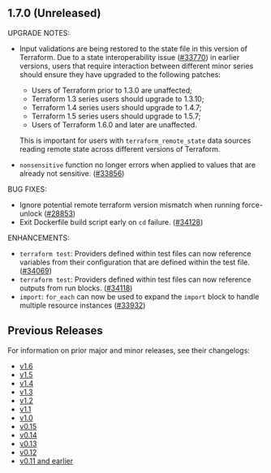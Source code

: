 ## 1.7.0 (Unreleased)

UPGRADE NOTES:

* Input validations are being restored to the state file in this version of Terraform. Due to a state interoperability issue ([#33770](https://github.com/hashicorp/terraform/issues/33770)) in earlier versions, users that require interaction between different minor series should ensure they have upgraded to the following patches:
    * Users of Terraform prior to 1.3.0 are unaffected;
    * Terraform 1.3 series users should upgrade to 1.3.10;
    * Terraform 1.4 series users should upgrade to 1.4.7;
    * Terraform 1.5 series users should upgrade to 1.5.7;
    * Users of Terraform 1.6.0 and later are unaffected.
 
  This is important for users with `terraform_remote_state` data sources reading remote state across different versions of Terraform.
* `nonsensitive` function no longer errors when applied to values that are already not sensitive. ([#33856](https://github.com/hashicorp/terraform/issues/33856))

BUG FIXES:

* Ignore potential remote terraform version mismatch when running force-unlock ([#28853](https://github.com/hashicorp/terraform/issues/28853))
* Exit Dockerfile build script early on `cd` failure. ([#34128](https://github.com/hashicorp/terraform/issues/34128))

ENHANCEMENTS:

* `terraform test`: Providers defined within test files can now reference variables from their configuration that are defined within the test file. ([#34069](https://github.com/hashicorp/terraform/issues/34069))
* `terraform test`: Providers defined within test files can now reference outputs from run blocks. ([#34118](https://github.com/hashicorp/terraform/issues/34118))
* `import`: `for_each` can now be used to expand the `import` block to handle multiple resource instances ([#33932](https://github.com/hashicorp/terraform/issues/33932))

## Previous Releases

For information on prior major and minor releases, see their changelogs:

* [v1.6](https://github.com/hashicorp/terraform/blob/v1.6/CHANGELOG.md)
* [v1.5](https://github.com/hashicorp/terraform/blob/v1.5/CHANGELOG.md)
* [v1.4](https://github.com/hashicorp/terraform/blob/v1.4/CHANGELOG.md)
* [v1.3](https://github.com/hashicorp/terraform/blob/v1.3/CHANGELOG.md)
* [v1.2](https://github.com/hashicorp/terraform/blob/v1.2/CHANGELOG.md)
* [v1.1](https://github.com/hashicorp/terraform/blob/v1.1/CHANGELOG.md)
* [v1.0](https://github.com/hashicorp/terraform/blob/v1.0/CHANGELOG.md)
* [v0.15](https://github.com/hashicorp/terraform/blob/v0.15/CHANGELOG.md)
* [v0.14](https://github.com/hashicorp/terraform/blob/v0.14/CHANGELOG.md)
* [v0.13](https://github.com/hashicorp/terraform/blob/v0.13/CHANGELOG.md)
* [v0.12](https://github.com/hashicorp/terraform/blob/v0.12/CHANGELOG.md)
* [v0.11 and earlier](https://github.com/hashicorp/terraform/blob/v0.11/CHANGELOG.md)
